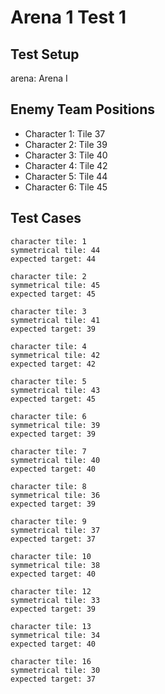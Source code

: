 # Arena 1 Test 1

## Test Setup

arena: Arena I

## Enemy Team Positions

- Character 1: Tile 37
- Character 2: Tile 39
- Character 3: Tile 40
- Character 4: Tile 42
- Character 5: Tile 44
- Character 6: Tile 45

## Test Cases

```
character tile: 1
symmetrical tile: 44
expected target: 44
```

```
character tile: 2
symmetrical tile: 45
expected target: 45
```

```
character tile: 3
symmetrical tile: 41
expected target: 39
```

```
character tile: 4
symmetrical tile: 42
expected target: 42
```

```
character tile: 5
symmetrical tile: 43
expected target: 45
```

```
character tile: 6
symmetrical tile: 39
expected target: 39
```

```
character tile: 7
symmetrical tile: 40
expected target: 40
```

```
character tile: 8
symmetrical tile: 36
expected target: 39
```

```
character tile: 9
symmetrical tile: 37
expected target: 37
```

```
character tile: 10
symmetrical tile: 38
expected target: 40
```

```
character tile: 12
symmetrical tile: 33
expected target: 39
```

```
character tile: 13
symmetrical tile: 34
expected target: 40
```

```
character tile: 16
symmetrical tile: 30
expected target: 37
```
